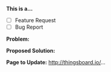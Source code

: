 <!-- Thanks for filing an issue! Before submitting, please fill in the following information. -->

<!--Required Information-->

**This is a...** 
<!-- choose one by changing [ ] to [x] -->
- [ ] Feature Request
- [ ] Bug Report

**Problem:**


**Proposed Solution:**


**Page to Update:**
http://thingsboard.io/...

<!--Optional Information (remove the comment tags around information you would like to include)-->
<!--Pacificsoft Version:-->

<!--Additional Information:-->
